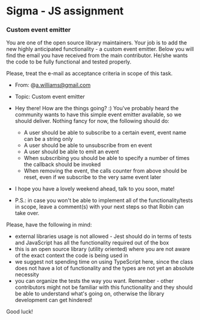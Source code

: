 # Sigma - JS assignment

### Custom event emitter
You are one of the open source library maintainers. Your job is to add the new highly anticipated functionality - a custom event emitter. Below you will find the email you have received from the main contributor. He/she wants the code to be fully functional and tested properly. 

Please, treat the e-mail as acceptance criteria in scope of this task.

* From: @a.williams@gmail.com
* Topic: Custom event emitter
* Hey there! How are the things going? :) You've probably heard the community wants to have this simple event emitter available, so we should deliver. Nothing fancy for now, the following should do:
    * A user should be able to subscribe to a certain event, event name can be a string only
    * A user should be able to unsubscribe from en event
    * A user should be able to emit an event
    * When subscribing you should be able to specify a number of times the callback should be invoked
    * When removing the event, the calls counter from above should be reset, even if we subscribe to the very same event later
* I hope you have a lovely weekend ahead, talk to you soon, mate!

* P.S.: in case you won't be able to implement all of the functionality/tests in scope, leave a comment(s) with your next steps so that Robin can take over.

Please, have the following in mind:

* external libraries usage is not allowed - Jest should do in terms of tests and JavaScript has all the functionality required out of the box
* this is an open source library (utility oriented) where you are not aware of the exact context the code is being used in
* we suggest not spending time on using TypeScript here, since the class does not have a lot of functionality and the types are not yet an absolute necessity
* you can organize the tests the way you want. Remember - other contributors might not be familiar with this functionality and they should be able to understand what's going on, otherwise the library development can get hindered!

Good luck!



